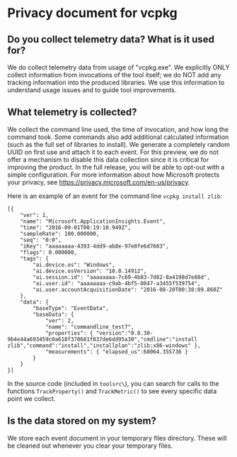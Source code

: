 
# Privacy document for vcpkg 


## Do you collect telemetry data? What is it used for? 

We do collect telemetry data from usage of "vcpkg.exe". We explicitly ONLY collect information from invocations of the tool itself; we do NOT add any tracking information into the produced libraries. 
We use this information to understand usage issues and to guide tool improvements.


## What telemetry is collected? 

We collect the command line used, the time of invocation, and how long the command took. Some commands also add additional calculated information (such as the full set of libraries to install). We generate a completely random UUID on first use and attach it to each event. For this preview, we do not offer a mechanism to disable this data collection since it is critical for improving the product. In the full release, you will be able to opt-out with a simple configuration. For more information about how Microsoft protects your privacy, see https://privacy.microsoft.com/en-us/privacy.

Here is an example of an event for the command line `vcpkg install zlib`:
```
[{
    "ver": 1, 
    "name": "Microsoft.ApplicationInsights.Event", 
    "time": "2016-09-01T00:19:10.949Z", 
    "sampleRate": 100.000000, 
    "seq": "0:0", 
    "iKey": "aaaaaaaa-4393-4dd9-ab8e-97e8fe6d7603", 
    "flags": 0.000000, 
    "tags": { 
        "ai.device.os": "Windows", 
        "ai.device.osVersion": "10.0.14912", 
        "ai.session.id": "aaaaaaaa-7c69-4b83-7d82-8a4198d7e88d", 
        "ai.user.id": "aaaaaaaa-c9ab-4bf5-0847-a3455f539754", 
        "ai.user.accountAcquisitionDate": "2016-08-20T00:38:09.860Z" 
    }, 
    "data": { 
        "baseType": "EventData", 
        "baseData": { 
            "ver": 2, 
            "name": "commandline_test7", 
            "properties": { "version":"0.0.30-9b4e44a693459c0a618f370681f837de6dd95a30","cmdline":"install zlib","command":"install","installplan":"zlib:x86-windows" }, 
            "measurements": { "elapsed_us":68064.355736 } 
        } 
    } 
}] 
```
In the source code (included in `toolsrc\`), you can search for calls to the functions `TrackProperty()` and `TrackMetric()` to see every specific data point we collect.


## Is the data stored on my system? 

We store each event document in your temporary files directory. These will be cleaned out whenever you clear your temporary files. 
